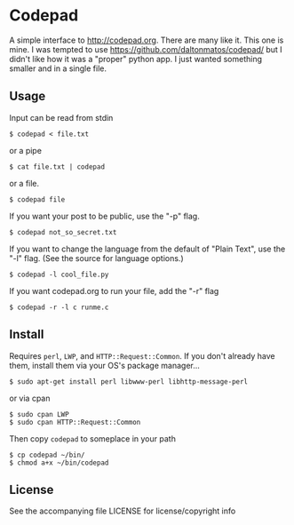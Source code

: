 Codepad
=======

A simple interface to http://codepad.org. There are many like it. This
one is mine. I was tempted to use https://github.com/daltonmatos/codepad/
but I didn't like how it was a "proper" python app. I just wanted
something smaller and in a single file.

Usage
-----

Input can be read from stdin

    $ codepad < file.txt

or a pipe

    $ cat file.txt | codepad

or a file.

    $ codepad file

If you want your post to be public, use the "-p" flag.

    $ codepad not_so_secret.txt

If you want to change the language from the default of "Plain Text",
use the "-l" flag. (See the source for language options.)

    $ codepad -l cool_file.py

If you want codepad.org to run your file, add the "-r" flag

    $ codepad -r -l c runme.c


Install
-------

Requires `perl`, `LWP`, and `HTTP::Request::Common`. If you don't
already have them, install them via your OS's package manager...

    $ sudo apt-get install perl libwww-perl libhttp-message-perl

or via cpan

    $ sudo cpan LWP
    $ sudo cpan HTTP::Request::Common

Then copy `codepad` to someplace in your path

    $ cp codepad ~/bin/
    $ chmod a+x ~/bin/codepad

License
-------

See the accompanying file LICENSE for license/copyright info